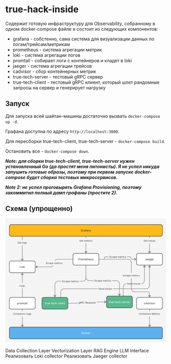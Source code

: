 # true-hack-inside

Содержит готовую инфраструктуру для Observability, собранному в одном docker-compose файле и состоит из следующих
компонентов:

- grafana - собстенно, сама система для визуализации данных по логам/трейсам/метрикам
- prometheus - система агрегации метрик
- loki - система агрегации логов
- promtail - собирает логи с контейнеров и кладет в loki
- jaeger - система агрегации трейсов
- cadvisor - сбор контейнерных метрик
- true-tech-server - тестовый gRPC сервер
- true-tech-client - тестовый gRPC клиент, который шлет рандомные запросы на сервер и генерирует нагрузку

## Запуск

Для запуска всей шайтан-машины достаточно вызвать `docker-compose up -d`.

Графана доступна по адресу `http://localhost:3000`.

Для пересборки true-tech-client, true-tech-server - `docker-compose build`.

Остановить все - `docker-compose down`.

***Note: для сборки true-tech-client, true-tech-server нужен установленный Go (да простят меня питонисты).
Я не успел никуда запушить готовые образы, поэтому при первом запуске docker-compose будет сборка тестовых микросервисов.***

***Note 2: не успел проговырять Grafana Provisioning, поэтому закоммитил полный дамп графаны (простите 2).***


## Схема (упрощенно)

![img.png](img.png)


Data Collection Layer
Vectorization Layer
RAG Engine
LLM Interface
Реализовать Loki collector
Реализовать Jaeger collector
